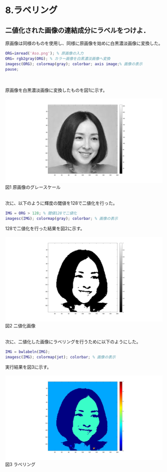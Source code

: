 # 8.ラベリング
## 二値化された画像の連結成分にラベルをつけよ．

原画像は同様のものを使用し、同様に原画像を始めに白黒濃淡画像に変換した。
``` m
ORG=imread('Aso.png'); % 原画像の入力
ORG= rgb2gray(ORG); % カラー画像を白黒濃淡画像へ変換
imagesc(ORG); colormap(gray); colorbar; axis image;% 画像の表示
pause;
```
<br /><br />
原画像を白黒濃淡画像に変換したものを図1に示す。
<br /><br />
![原画像](https://github.com/k174r/memorandum/blob/master/matlab/practice/image/kadai8/kadai8_1.jpg)  
図1 原画像のグレースケール
<br /><br />

次に、以下のように輝度の閾値を128で二値化を行った。
``` m
IMG = ORG > 128; % 閾値128で二値化
imagesc(IMG); colormap(gray); colorbar; % 画像の表示
```
128で二値化を行った結果を図2に示す。
<br /><br />
![原画像](https://github.com/k174r/memorandum/blob/master/matlab/practice/image/kadai8/kadai8_2.jpg)  
図2 二値化画像
<br /><br />

次に、二値化した画像にラベリングを行うために以下のようにした。
``` m 
IMG = bwlabeln(IMG);
imagesc(IMG); colormap(jet); colorbar; % 画像の表示
```
実行結果を図3に示す。
<br /><br />
![原画像](https://github.com/k174r/memorandum/blob/master/matlab/practice/image/kadai8/kadai8_3.jpg)  
図3 ラベリング
<br /><br />
